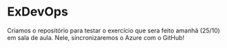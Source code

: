 # ExDevOps
Criamos o repositório para testar o exercício que sera feito amanhã (25/10) em sala de aula. Nele, sincronizaremos o Azure com o GitHub!
